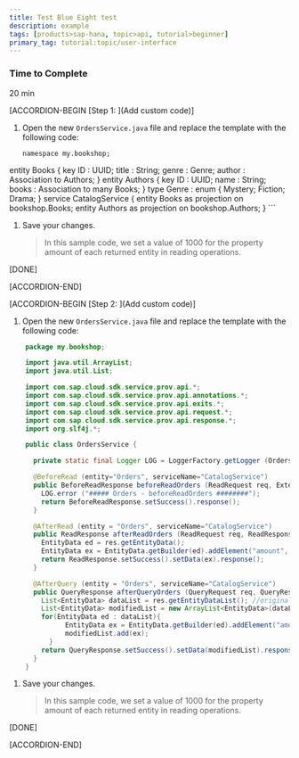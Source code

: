 ```yaml
---
title: Test Blue Eight test
description: example
tags: [products>sap-hana, topic>api, tutorial>beginner]
primary_tag: tutorial:topic/user-interface
---
```

### Time to Complete
20 min


[ACCORDION-BEGIN [Step 1: ](Add custom code)]

1. Open the new `OrdersService.java` file and replace the template with the following code:

    ```cds
    namespace my.bookshop;
entity Books {
  key ID : UUID;
  title : String;
  genre : Genre;
  author : Association to Authors;
}
entity Authors {
  key ID : UUID;
  name : String;
  books : Association to many Books;
}
type Genre : enum {
  Mystery;
  Fiction;
  Drama;
}
service CatalogService {
  entity Books as projection on bookshop.Books;
  entity Authors as projection on bookshop.Authors;
}
    ```

1. Save your changes.

    >In this sample code, we set a value of 1000 for the property amount of each returned entity in reading operations.

[DONE]

[ACCORDION-END]

   
[ACCORDION-BEGIN [Step 2: ](Add custom code)]

1. Open the new `OrdersService.java` file and replace the template with the following code:

```java
    package my.bookshop;

    import java.util.ArrayList;
    import java.util.List;

    import com.sap.cloud.sdk.service.prov.api.*;
    import com.sap.cloud.sdk.service.prov.api.annotations.*;
    import com.sap.cloud.sdk.service.prov.api.exits.*;
    import com.sap.cloud.sdk.service.prov.api.request.*;
    import com.sap.cloud.sdk.service.prov.api.response.*;
    import org.slf4j.*;

    public class OrdersService {

      private static final Logger LOG = LoggerFactory.getLogger (OrdersService.class.getName());

      @BeforeRead (entity="Orders", serviceName="CatalogService")
      public BeforeReadResponse beforeReadOrders (ReadRequest req, ExtensionHelper h){
        LOG.error ("##### Orders - beforeReadOrders ########");
        return BeforeReadResponse.setSuccess().response();
      }

      @AfterRead (entity = "Orders", serviceName="CatalogService")
      public ReadResponse afterReadOrders (ReadRequest req, ReadResponseAccessor res, ExtensionHelper h) {
        EntityData ed = res.getEntityData();
        EntityData ex = EntityData.getBuilder(ed).addElement("amount", 1000).buildEntityData("Orders");
        return ReadResponse.setSuccess().setData(ex).response();
      }

      @AfterQuery (entity = "Orders", serviceName="CatalogService")
      public QueryResponse afterQueryOrders (QueryRequest req, QueryResponseAccessor res, ExtensionHelper h) {
        List<EntityData> dataList = res.getEntityDataList(); //original list
        List<EntityData> modifiedList = new ArrayList<EntityData>(dataList.size()); //modified list
        for(EntityData ed : dataList){
    		  EntityData ex = EntityData.getBuilder(ed).addElement("amount", 1000).buildEntityData("Orders");
    		  modifiedList.add(ex);
    	  }
        return QueryResponse.setSuccess().setData(modifiedList).response();
      }
    }  
```

1. Save your changes.

    >In this sample code, we set a value of 1000 for the property amount of each returned entity in reading operations.

[DONE]

[ACCORDION-END]

